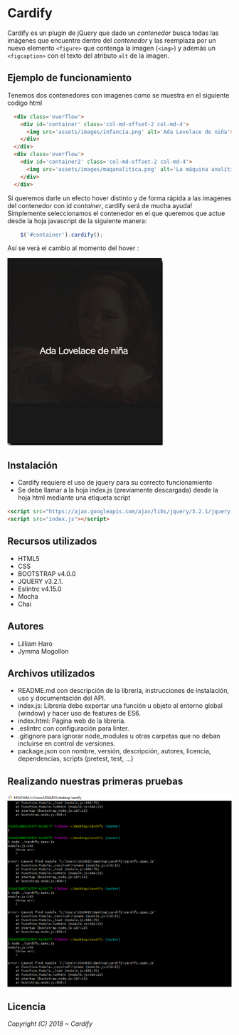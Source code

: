 # Cardify

Cardify es un plugin de jQuery que dado un _contenedor_ busca todas las
imágenes que encuentre dentro del _contenedor_ y las reemplaza por un nuevo
elemento `<figure>` que contenga la imagen (`<img>`) y además un `<figcaption>`
con el texto del atributo `alt` de la imagen.


## Ejemplo de funcionamiento

Tenemos dos contenedores con imagenes como se muestra en el siguiente codigo html

```html
  <div class='overflow'>
    <div id='container' class='col-md-offset-2 col-md-4'>
      <img src='assets/images/infancia.png' alt='Ada Lovelace de niña'>
    </div>
  </div>
  <div class='overflow'>
    <div id='container2' class='col-md-offset-2 col-md-4'>
      <img src='assets/images/maqanalitica.png' alt='La máquina analítica de Babbage'>
    </div>
  </div>

```

Sí queremos darle un efecto hover distinto y de forma rápida a las imagenes del contenedor con id _container_, cardify será de mucha ayuda!
Simplemente seleccionamos el contenedor en el que queremos que actue desde la hoja javascript de la siguiente manera:

```javascript
    $('#container').cardify();
```
Así se verá el cambio al momento del hover :

![Cardify](public/assets/images/adagirl.png)


## Instalación

  * Cardify requiere el uso de jquery para su correcto funcionamiento
  * Se debe llamar a la hoja index.js (previamente descargada) desde la hoja html mediante una etiqueta script

```html
<script src="https://ajax.googleapis.com/ajax/libs/jquery/3.2.1/jquery.min.js"></script>
<script src="index.js"></script>
```


##  Recursos utilizados

* HTML5
* CSS
* BOOTSTRAP v4.0.0
* JQUERY v3.2.1.
* Eslintrc v4.15.0
* Mocha
* Chai


## Autores

* Lilliam Haro
* Jymma Mogollon

## Archivos utilizados

* README.md con descripción de la librería, instrucciones de instalación, uso y documentación del API.
* index.js: Librería debe exportar una función u objeto al entorno global (window) y hacer uso de features de ES6.
* index.html: Página web de la librería.
* .eslintrc con configuración para linter.
* .gitignore para ignorar node_modules u otras carpetas que no deban incluirse en control de versiones.
* package.json con nombre, versión, descripción, autores, licencia, dependencias, scripts (pretest, test, ...)

## Realizando nuestras primeras pruebas

![Cardify](public/assets/images/test2.png)

## Licencia

*Copyright (C) 2018 ~ Cardify*
